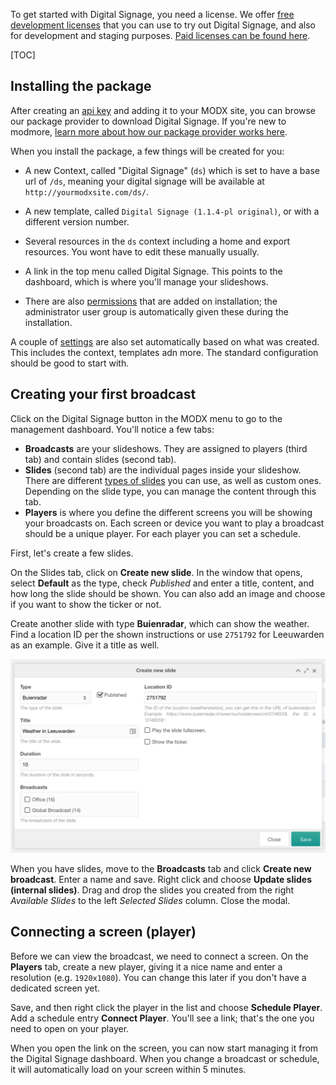 To get started with Digital Signage, you need a license. We offer [free development licenses](https://www.modmore.com/free-development-licenses/) that you can use to try out Digital Signage, and also for development and staging purposes. [Paid licenses can be found here](https://www.modmore.com/digitalsignage/pricing/).

[TOC]

## Installing the package

After creating an [api key](https://www.modmore.com/account/api-keys/) and adding it to your MODX site, you can browse our package provider to download Digital Signage. If you're new to modmore, [learn more about how our package provider works here](https://www.modmore.com/about/package-provider/).

When you install the package, a few things will be created for you:

- A new Context, called "Digital Signage" (`ds`) which is set to have a base url of `/ds`, meaning your digital signage will be available at `http://yourmodxsite.com/ds/`. 

- A new template, called `Digital Signage (1.1.4-pl original)`, or with a different version number. 

- Several resources in the `ds` context including a home and export resources. You wont have to edit these manually usually.

- A link in the top menu called Digital Signage. This points to the dashboard, which is where you'll manage your slideshows. 

- There are also [permissions](Permissions) that are added on installation; the administrator user group is automatically given these during the installation.

A couple of [settings](Configuration) are also set automatically based on what was created. This includes the context, templates adn more. The standard configuration should be good to start with. 

## Creating your first broadcast

Click on the Digital Signage button in the MODX menu to go to the management dashboard. You'll notice a few tabs:

- **Broadcasts** are your slideshows. They are assigned to players (third tab) and contain slides (second tab). 
- **Slides** (second tab) are the individual pages inside your slideshow. There are different [types of slides](Slide_Types) you can use, as well as custom ones. Depending on the slide type, you can manage the content through this tab.
- **Players** is where you define the different screens you will be showing your broadcasts on. Each screen or device you want to play a broadcast should be a unique player. For each player you can set a schedule.

First, let's create a few slides. 

On the Slides tab, click on **Create new slide**. In the window that opens, select **Default** as the type, check _Published_ and enter a title, content, and how long the slide should be shown. You can also add an image and choose if you want to show the ticker or not. 

Create another slide with type **Buienradar**, which can show the weather. Find a location ID per the shown instructions or use `2751792` for Leeuwarden as an example. Give it a title as well. 

![Creating a slide](../images/create-slide.jpg)

When you have slides, move to the **Broadcasts** tab and click **Create new broadcast**. Enter a name and save. Right click and choose **Update slides (internal slides)**. Drag and drop the slides you created from the right _Available Slides_ to the left _Selected Slides_ column. Close the modal. 

## Connecting a screen (player)

Before we can view the broadcast, we need to connect a screen. On the **Players** tab, create a new player, giving it a nice name and enter a resolution (e.g. `1920x1080`). You can change this later if you don't have a dedicated screen yet. 

Save, and then right click the player in the list and choose **Schedule Player**. Add a schedule entry **Connect Player**. You'll see a link; that's the one you need to open on your player. 

When you open the link on the screen, you can now start managing it from the Digital Signage dashboard. When you change a broadcast or schedule, it will automatically load on your screen within 5 minutes.
